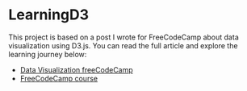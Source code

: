# LearningD3
This project is based on a post I wrote for FreeCodeCamp about data visualization using D3.js. You can read the full article and explore the learning journey below:
- [Data Visualization freeCodeCamp](https://vapb.github.io/vapb-blog/posts/d3js-learning/)
- [FreeCodeCamp course](https://www.freecodecamp.org/learn/data-visualization/)